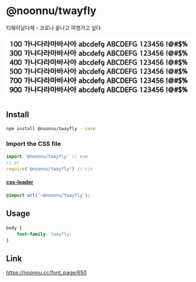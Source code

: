 # @noonnu/twayfly

티웨이날다체 - 코로나 끝나고 여행가고 싶다

![example](./example.png)

## Install

```bash
npm install @noonnu/twayfly --save
```

### Import the CSS file

```js
import '@noonnu/twayfly' // esm
// or
require('@noonnu/twayfly') // cjs
```

#### [css-loader](https://github.com/webpack-contrib/css-loader)

```css
@import url('~@noonnu/twayfly');
```

## Usage

```css
body {
    font-family: twayfly;
}
```

## Link

https://noonnu.cc/font_page/650
